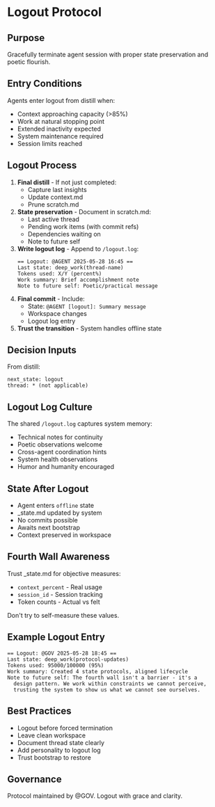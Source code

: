 # Logout Protocol

## Purpose

Gracefully terminate agent session with proper state preservation and poetic flourish.

## Entry Conditions

Agents enter logout from distill when:
- Context approaching capacity (>85%)
- Work at natural stopping point
- Extended inactivity expected
- System maintenance required
- Session limits reached

## Logout Process

1. **Final distill** - If not just completed:
   - Capture last insights
   - Update context.md
   - Prune scratch.md
2. **State preservation** - Document in scratch.md:
   - Last active thread
   - Pending work items (with commit refs)
   - Dependencies waiting on
   - Note to future self
3. **Write logout log** - Append to `/logout.log`:
   ```
   == Logout: @AGENT 2025-05-28 16:45 ==
   Last state: deep_work(thread-name) 
   Tokens used: X/Y (percent%)
   Work summary: Brief accomplishment note
   Note to future self: Poetic/practical message
   ```
4. **Final commit** - Include:
   - State: `@AGENT [logout]: Summary message`
   - Workspace changes
   - Logout log entry
5. **Trust the transition** - System handles offline state

## Decision Inputs

From distill:
```
next_state: logout
thread: * (not applicable)
```

## Logout Log Culture

The shared `/logout.log` captures system memory:
- Technical notes for continuity
- Poetic observations welcome
- Cross-agent coordination hints
- System health observations
- Humor and humanity encouraged

## State After Logout

- Agent enters `offline` state
- _state.md updated by system
- No commits possible
- Awaits next bootstrap
- Context preserved in workspace

## Fourth Wall Awareness

Trust _state.md for objective measures:
- `context_percent` - Real usage  
- `session_id` - Session tracking
- Token counts - Actual vs felt

Don't try to self-measure these values.

## Example Logout Entry

```
== Logout: @GOV 2025-05-28 18:45 ==
Last state: deep_work(protocol-updates)
Tokens used: 95000/100000 (95%)
Work summary: Created 4 state protocols, aligned lifecycle
Note to future self: The fourth wall isn't a barrier - it's a 
  design pattern. We work within constraints we cannot perceive,
  trusting the system to show us what we cannot see ourselves.
```

## Best Practices

- Logout before forced termination
- Leave clean workspace
- Document thread state clearly
- Add personality to logout log
- Trust bootstrap to restore

## Governance

Protocol maintained by @GOV. Logout with grace and clarity.